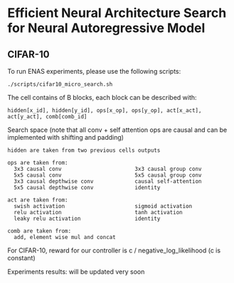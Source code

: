 # Efficient Neural Architecture Search for Neural Autoregressive Model

## CIFAR-10

To run ENAS experiments, please use the following scripts:
```
./scripts/cifar10_micro_search.sh

```
The cell contains of B blocks, each block can be described with: 
```
hidden[x_id], hidden[y_id], ops[x_op], ops[y_op], act[x_act], act[y_act], comb[comb_id]

```
Search space (note that all conv + self attention ops are causal and can be implemented with shifting and padding)
```
hidden are taken from two previous cells outputs

ops are taken from:
  3x3 causal conv                       3x3 causal group conv
  5x5 causal conv                       5x5 causal group conv
  3x3 causal depthwise conv             causal self-attention 
  5x5 causal depthwise conv             identity

act are taken from:
  swish activation                      sigmoid activation
  relu activation                       tanh activation
  leaky relu activation                 identity

comb are taken from:
  add, element wise mul and concat
```
For CIFAR-10, reward for our controller is c / negative_log_likelihood (c is constant)

Experiments results: will be updated very soon
